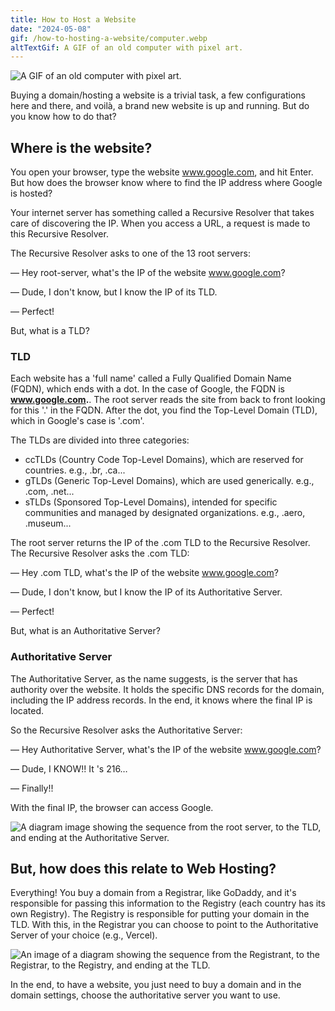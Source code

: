 ```yaml
---
title: How to Host a Website
date: "2024-05-08"
gif: /how-to-hosting-a-website/computer.webp
altTextGif: A GIF of an old computer with pixel art.
---
```


![A GIF of an old computer with pixel art.](/how-to-hosting-a-website/computer.webp)

Buying a domain/hosting a website is a trivial task, a few configurations here and there, and voilà, a brand new website is up and running. But do you know how to do that?

## Where is the website?

You open your browser, type the website www.google.com, and hit Enter. But how does the browser know where to find the IP address where Google is hosted?

Your internet server has something called a Recursive Resolver that takes care of discovering the IP. When you access a URL, a request is made to this Recursive Resolver.

The Recursive Resolver asks to one of the 13 root servers:

— Hey root-server, what's the IP of the website www.google.com?

— Dude, I don't know, but I know the IP of its TLD.

— Perfect!

But, what is a TLD?

### TLD

Each website has a 'full name' called a Fully Qualified Domain Name (FQDN), which ends with a dot. In the case of Google, the FQDN is **www.google.com.**. The root server reads the site from back to front looking for this '.' in the FQDN. After the dot, you find the Top-Level Domain (TLD), which in Google's case is '.com'.

The TLDs are divided into three categories:

- ccTLDs (Country Code Top-Level Domains), which are reserved for countries. e.g., .br, .ca...
- gTLDs (Generic Top-Level Domains), which are used generically. e.g., .com, .net...
- sTLDs (Sponsored Top-Level Domains), intended for specific communities and managed by designated organizations. e.g., .aero, .museum...

The root server returns the IP of the .com TLD to the Recursive Resolver. The Recursive Resolver asks the .com TLD:

— Hey .com TLD, what's the IP of the website www.google.com?

— Dude, I don't know, but I know the IP of its Authoritative Server.

— Perfect!

But, what is an Authoritative Server?

### Authoritative Server

The Authoritative Server, as the name suggests, is the server that has authority over the website. It holds the specific DNS records for the domain, including the IP address records. In the end, it knows where the final IP is located.

So the Recursive Resolver asks the Authoritative Server:

— Hey Authoritative Server, what's the IP of the website www.google.com?

— Dude, I KNOW!! It 's 216…

— Finally!!

With the final IP, the browser can access Google.

![A diagram image showing the sequence from the root server, to the TLD, and ending at the Authoritative Server.](/how-to-hosting-a-website/whereIsSite.png)

## But, how does this relate to Web Hosting?

Everything! You buy a domain from a Registrar, like GoDaddy, and it's responsible for passing this information to the Registry (each country has its own Registry). The Registry is responsible for putting your domain in the TLD. With this, in the Registrar you can choose to point to the Authoritative Server of your choice (e.g., Vercel).

![An image of a diagram showing the sequence from the Registrant, to the Registrar, to the Registry, and ending at the TLD.](/how-to-hosting-a-website/allTheProcess.png)

In the end, to have a website, you just need to buy a domain and in the domain settings, choose the authoritative server you want to use.
